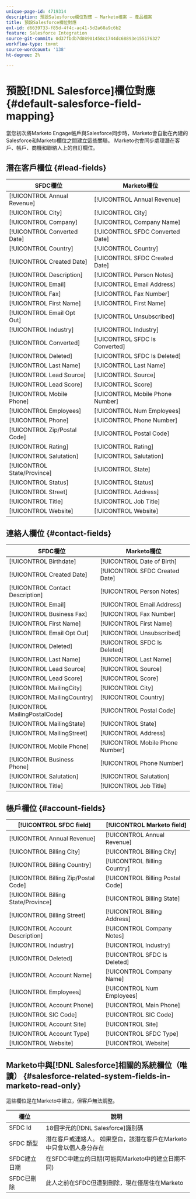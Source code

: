 ```yaml
---
unique-page-id: 4719314
description: 預設Salesforce欄位對應 — Marketo檔案 — 產品檔案
title: 預設Salesforce欄位對應
exl-id: d6639733-f85d-4f4c-ac41-5d2a68a9c6b2
feature: Salesforce Integration
source-git-commit: 0d37fbdb7d08901458c1744dc68893e155176327
workflow-type: tm+mt
source-wordcount: '138'
ht-degree: 2%

---
```


# 預設[!DNL Salesforce]欄位對應 {#default-salesforce-field-mapping}

當您初次將Marketo Engage帳戶與Salesforce同步時，Marketo會自動在內建的Salesforce和Marketo欄位之間建立這些關聯。 Marketo也會同步處理潛在客戶、帳戶、商機和聯絡人上的自訂欄位。

## 潛在客戶欄位 {#lead-fields}

| SFDC欄位 | Marketo欄位 |
|---|---|
| [!UICONTROL Annual Revenue] | [!UICONTROL Annual Revenue] |
| [!UICONTROL City] | [!UICONTROL City] |
| [!UICONTROL Company] | [!UICONTROL Company Name] |
| [!UICONTROL Converted Date] | [!UICONTROL SFDC Converted Date] |
| [!UICONTROL Country] | [!UICONTROL Country] |
| [!UICONTROL Created Date] | [!UICONTROL SFDC Created Date] |
| [!UICONTROL Description] | [!UICONTROL Person Notes] |
| [!UICONTROL Email] | [!UICONTROL Email Address] |
| [!UICONTROL Fax] | [!UICONTROL Fax Number] |
| [!UICONTROL First Name] | [!UICONTROL First Name] |
| [!UICONTROL Email Opt Out] | [!UICONTROL Unsubscribed] |
| [!UICONTROL Industry] | [!UICONTROL Industry] |
| [!UICONTROL Converted] | [!UICONTROL SFDC Is Converted] |
| [!UICONTROL Deleted] | [!UICONTROL SFDC Is Deleted] |
| [!UICONTROL Last Name] | [!UICONTROL Last Name] |
| [!UICONTROL Lead Source] | [!UICONTROL Source] |
| [!UICONTROL Lead Score] | [!UICONTROL Score] |
| [!UICONTROL Mobile Phone] | [!UICONTROL Mobile Phone Number] |
| [!UICONTROL Employees] | [!UICONTROL Num Employees] |
| [!UICONTROL Phone] | [!UICONTROL Phone Number] |
| [!UICONTROL Zip/Postal Code] | [!UICONTROL Postal Code] |
| [!UICONTROL Rating] | [!UICONTROL Rating] |
| [!UICONTROL Salutation] | [!UICONTROL Salutation] |
| [!UICONTROL State/Province] | [!UICONTROL State] |
| [!UICONTROL Status] | [!UICONTROL Status] |
| [!UICONTROL Street] | [!UICONTROL Address] |
| [!UICONTROL Title] | [!UICONTROL Job Title] |
| [!UICONTROL Website] | [!UICONTROL Website] |

## 連絡人欄位 {#contact-fields}

| SFDC欄位 | Marketo欄位 |
|---|---|
| [!UICONTROL Birthdate] | [!UICONTROL Date of Birth] |
| [!UICONTROL Created Date] | [!UICONTROL SFDC Created Date] |
| [!UICONTROL Contact Description] | [!UICONTROL Person Notes] |
| [!UICONTROL Email] | [!UICONTROL Email Address] |
| [!UICONTROL Business Fax] | [!UICONTROL Fax Number] |
| [!UICONTROL First Name] | [!UICONTROL First Name] |
| [!UICONTROL Email Opt Out] | [!UICONTROL Unsubscribed] |
| [!UICONTROL Deleted] | [!UICONTROL SFDC Is Deleted] |
| [!UICONTROL Last Name] | [!UICONTROL Last Name] |
| [!UICONTROL Lead Source] | [!UICONTROL Source] |
| [!UICONTROL Lead Score] | [!UICONTROL Score] |
| [!UICONTROL MailingCity] | [!UICONTROL City] |
| [!UICONTROL MailingCountry] | [!UICONTROL Country] |
| [!UICONTROL MailingPostalCode] | [!UICONTROL Postal Code] |
| [!UICONTROL MailingState] | [!UICONTROL State] |
| [!UICONTROL MailingStreet] | [!UICONTROL Address] |
| [!UICONTROL Mobile Phone] | [!UICONTROL Mobile Phone Number] |
| [!UICONTROL Business Phone] | [!UICONTROL Phone Number] |
| [!UICONTROL Salutation] | [!UICONTROL Salutation] |
| [!UICONTROL Title] | [!UICONTROL Job Title] |

## 帳戶欄位 {#account-fields}

| [!UICONTROL SFDC field] | [!UICONTROL Marketo field] |
|---|---|
| [!UICONTROL Annual Revenue] | [!UICONTROL Annual Revenue] |
| [!UICONTROL Billing City] | [!UICONTROL Billing City] |
| [!UICONTROL Billing Country] | [!UICONTROL Billing Country] |
| [!UICONTROL Billing Zip/Postal Code] | [!UICONTROL Billing Postal Code] |
| [!UICONTROL Billing State/Province] | [!UICONTROL Billing State] |
| [!UICONTROL Billing Street] | [!UICONTROL Billing Address] |
| [!UICONTROL Account Description] | [!UICONTROL Company Notes] |
| [!UICONTROL Industry] | [!UICONTROL Industry] |
| [!UICONTROL Deleted] | [!UICONTROL SFDC Is Deleted] |
| [!UICONTROL Account Name] | [!UICONTROL Company Name] |
| [!UICONTROL Employees] | [!UICONTROL Num Employees] |
| [!UICONTROL Account Phone] | [!UICONTROL Main Phone] |
| [!UICONTROL SIC Code] | [!UICONTROL SIC Code] |
| [!UICONTROL Account Site] | [!UICONTROL Site] |
| [!UICONTROL Account Type] | [!UICONTROL SFDC Type] |
| [!UICONTROL Website] | [!UICONTROL Website] |

## Marketo中與[!DNL Salesforce]相關的系統欄位（唯讀） {#salesforce-related-system-fields-in-marketo-read-only}

這些欄位是在Marketo中建立，但客戶無法調整。

| 欄位 | 說明 |
|---|---|
| SFDC Id | 18個字元的[!DNL Salesforce]識別碼 |
| SFDC 類型 | 潛在客戶或連絡人。 如果空白，該潛在客戶在Marketo中只會以個人身分存在 |
| SFDC建立日期 | 在SFDC中建立的日期(可能與Marketo中的建立日期不同) |
| SFDC已刪除 | 此人之前在SFDC但遭到刪除，現在僅居住在Marketo |
